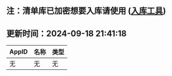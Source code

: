 ## 注：清单库已加密想要入库请使用 ([入库工具](https://github.com/BlankTMing/ManifestAutoUpdate/releases))

## 更新时间：2024-09-18 21:41:18
| AppID | 名称 | 类型  |
| :-------------------- | :----------------------------- | :----------- |
| 无 | 无 | 无 |

